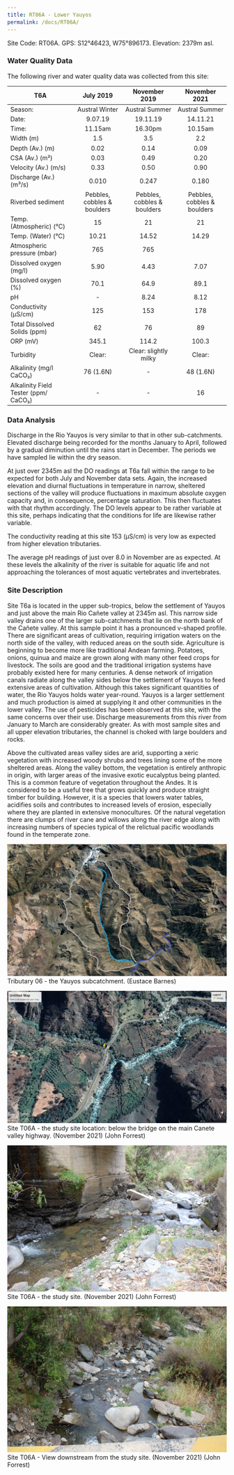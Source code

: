 ```yaml
---
title: RT06A - Lower Yauyos
permalink: /docs/RT06A/
---
```



Site Code: RT06A.  GPS: S12°46423, W75°896173. Elevation:
2379m asl.


### Water Quality Data

The following river and water quality data was collected from this site:

|     T6A                                     |              July 2019             |            November 2019           |            November 2021           |
|---------------------------------------------|:----------------------------------:|:----------------------------------:|:----------------------------------:|
|     Season:                                 |            Austral Winter          |            Austral Summer          |            Austral Summer          |
|     Date:                                   |               9.07.19              |               19.11.19             |               14.11.21             |
|     Time:                                   |               11.15am              |               16.30pm              |               10.15am              |
|     Width (m)                               |                 1.5                |                 3.5                |                 2.2                |
|     Depth (Av.) (m)                         |                 0.02               |                 0.14               |                 0.09               |
|     CSA (Av.) (m²)                          |                 0.03               |                 0.49               |                 0.20               |
|     Velocity (Av.) (m/s)                    |                 0.33               |                 0.50               |                 0.90               |
|     Discharge (Av.) (m³/s)                  |                0.010               |                0.247               |                0.180               |
|     Riverbed sediment                       |     Pebbles, cobbles & boulders    |     Pebbles, cobbles & boulders    |     Pebbles, cobbles & boulders    |
|     Temp. (Atmospheric) (°C)                |                  15                |                  21                |                  21                |
|     Temp. (Water) (°C)                      |                10.21               |                14.52               |                14.29               |
|     Atmospheric pressure (mbar)             |                 765                |                 765                |                                    |
|     Dissolved oxygen (mg/l)                 |                 5.90               |                 4.43               |                 7.07               |
|     Dissolved oxygen (%)                    |                 70.1               |                 64.9               |                 89.1               |
|     pH                                      |                  -                 |                 8.24               |                 8.12               |
|     Conductivity (µS/cm)                    |                 125                |                 153                |                 178                |
|     Total Dissolved Solids (ppm)            |                  62                |                  76                |                  89                |
|     ORP (mV)                                |                345.1               |                114.2               |                100.3               |
|     Turbidity                               |               Clear:               |        Clear: slightly milky       |               Clear:               |
|     Alkalinity (mg/l CaCO₃)                 |              76 (1.6N)             |                  -                 |              48 (1.6N)             |
|     Alkalinity Field Tester (ppm/ CaCO₃)    |                  -                 |                  -                 |                  16                |


### Data Analysis
Discharge in the Rio Yauyos is very similar to that in other sub-catchments. Elevated discharge being recorded for the months January to April, followed by a gradual diminution until the rains start in December. The periods we have sampled lie within the dry season.   

At just over 2345m asl the DO readings at T6a fall within the range to be expected for both July and November data sets. Again, the increased elevation and diurnal fluctuations in temperature in narrow, sheltered sections of the valley will produce fluctuations in maximum absolute oxygen capacity and, in consequence, percentage saturation. This then fluctuates with that rhythm accordingly. The DO levels appear to be rather variable at this site, perhaps indicating that the conditions for life are likewise rather variable.

The conductivity reading at this site 153 (µS/cm) is very low as expected from higher elevation tributaries. 

The average pH readings of just over 8.0 in November are as expected. At these levels the alkalinity of the river is suitable for aquatic life and not approaching the tolerances of most aquatic vertebrates and invertebrates. 


### Site Description
Site T6a is located in the upper sub-tropics, below the settlement of Yauyos and just above the main Rio Cañete valley at 2345m asl. This narrow side valley drains one of the larger sub-catchments that lie on the north bank of the Cañete valley. At this sample point it has a pronounced v-shaped profile. There are significant areas of cultivation, requiring irrigation waters on the north side of the valley, with reduced areas on the south side. Agriculture is beginning to become more like traditional Andean farming. Potatoes, onions, quinua and maize are grown along with many other feed crops for livestock. The soils are good and the traditional irrigation systems have probably existed here for many centuries. A dense network of irrigation canals radiate along the valley sides below the settlement of Yauyos to feed extensive areas of cultivation. Although this takes significant quantities of water, the Rio Yauyos holds water year-round. Yauyos is a larger settlement and much production is aimed at supplying it and other communities in the lower valley. The use of pesticides has been observed at this site, with the same concerns over their use. Discharge measurements from this river from January to March are considerably greater. As with most sample sites and all upper elevation tributaries, the channel is choked with large boulders and rocks. 

Above the cultivated areas valley sides are arid, supporting a xeric vegetation with increased woody shrubs and trees lining some of the more sheltered areas. Along the valley bottom, the vegetation is entirely anthropic in origin, with larger areas of the invasive exotic eucalyptus being planted. This is a common feature of vegetation throughout the Andes. It is considered to be a useful tree that grows quickly and produce straight timber for building. However, it is a species that lowers water tables, acidifies soils and contributes to increased levels of erosion, especially where they are planted in extensive monocultures. Of the natural vegetation there are clumps of river cane and willows along the river edge along with increasing numbers of species typical of the relictual pacific woodlands found in the temperate zone. 


![Tributary T06 - the Yauyos subcatchment. (Eustace Barnes)](/assets/SiteDescriptions/T6/T6Yauyossubcatchment.jpg)
Tributary 06 - the Yauyos subcatchment. (Eustace Barnes)


![Site T06A - the study site location. (John Forrest)](/assets/SiteDescriptions/T6/RT06ALowerYauyosvalley.jpg)
Site T06A - the study site location: below the bridge on the main Canete valley highway. (November 2021) (John Forrest)


![Site T06A - the study site. (John Forrest)](/assets/SiteDescriptions/T6/T6AStudysite.JPG)
Site T06A - the study site. (November 2021) (John Forrest)


![Site T06A - View downstream from the study site. (John Forrest)](/assets/SiteDescriptions/T6/T6AViewdownstream.JPG)
Site T06A - View downstream from the study site. (November 2021) (John Forrest)

